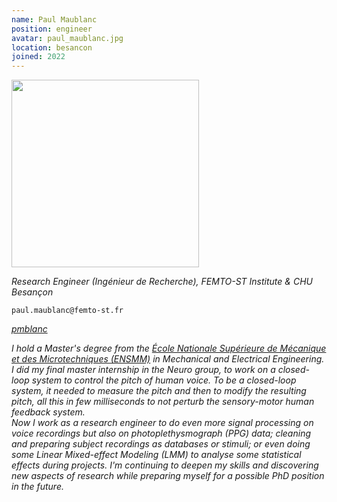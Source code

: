 ```yaml
---
name: Paul Maublanc
position: engineer
avatar: paul_maublanc.jpg
location: besancon
joined: 2022
---
```


<img width="300" src="{{site.baseurl}}/images/people/{{page.avatar}}" data-action="zoom">

_Research Engineer (Ingénieur de Recherche), FEMTO-ST Institute & CHU Besançon_<br>

<i class="fa fa-envelope-o"></i> `paul.maublanc@femto-st.fr` <br>
<!-- <i class="fa fa-bar-chart-o" /> [Google Scholar](https://scholar.google.com/citations?user=jnST06UAAAAJ) <br> -->
<i class="fa fa-github" /> [pmblanc](https://github.com/pmblanc) <br>
<!--<i class="fa fa-twitter" /> [Twitter](https://twitter.com/jjtokyo) <br> -->


I hold a Master's degree from the [École Nationale Supérieure de Mécanique et des Microtechniques (ENSMM)](https://www.supmicrotech.fr/en) in Mechanical and Electrical Engineering. I did my final master internship in the Neuro group, to work on a closed-loop system to control the pitch of human voice. To be a closed-loop system, it needed to measure the pitch and then to modify the resulting pitch, all this in few milliseconds to not perturb the sensory-motor human feedback system. <br>
Now I work as a research engineer to do even more signal processing on voice recordings but also on photoplethysmograph (PPG) data; cleaning and preparing subject recordings as databases or stimuli; or even doing some Linear Mixed-effect Modeling (LMM) to analyse some statistical effects during projects. I'm continuing to deepen my skills and discovering new aspects of research while preparing myself for a possible PhD position in the future.
